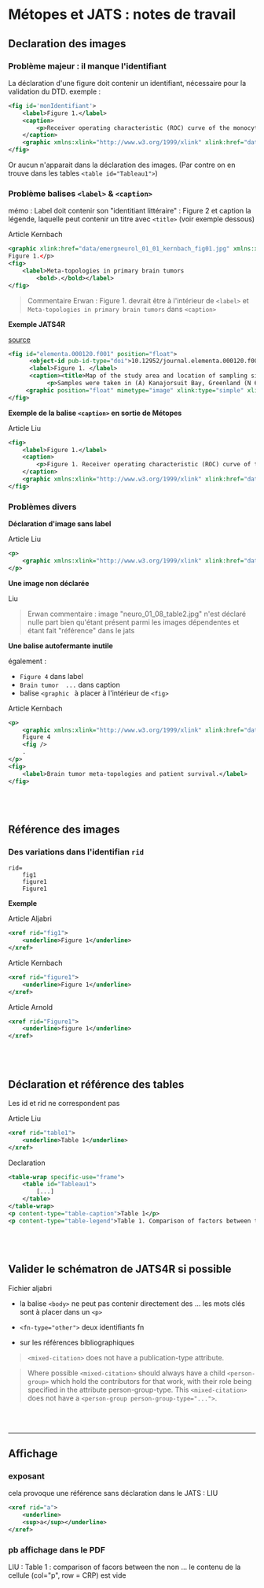 
# Métopes et JATS : notes de travail


## Declaration des images

### Problème majeur : il manque l'identifiant 

La déclaration d'une figure doit contenir un identifiant, nécessaire pour la validation du DTD. exemple : 

```xml
<fig id='monIdentifiant'>
    <label>Figure 1.</label>
    <caption>
        <p>Receiver operating characteristic (ROC) curve of the monocyte/high-density lipoprotein ratio (MHR) for intracranial and extracranial atherosclerotic stenosis.</p>
    </caption>
    <graphic xmlns:xlink="http://www.w3.org/1999/xlink" xlink:href="data/neuro_01_08_fig1.jpg" />
</fig>
```

Or aucun n'apparait dans la déclaration des images. (Par contre on en trouve dans les tables `<table id="Tableau1">`)



### Problème balises `<label>` & `<caption>`

mémo : Label doit contenir son "identitiant littéraire" : Figure 2 et caption la légende, laquelle peut contenir un titre avec `<title>` (voir exemple dessous)


Article Kernbach
```xml
<graphic xlink:href="data/emergneurol_01_01_kernbach_fig01.jpg" xmlns:xlink="http://www.w3.org/1999/xlink"/>
Figure 1.</p>
<fig>
    <label>Meta-topologies in primary brain tumors
        <bold>.</bold></label>
</fig>
```

 > Commentaire Erwan : Figure 1. devrait être à l'intérieur de `<label>` et `Meta-topologies in primary brain tumors` dans `<caption>`

**Exemple JATS4R**

[source](https://jats4r.org/display-objects-figures-tables-boxed-text-etc/#example-3-a-figure-with-alternative-graphical-representations)

```xml
<fig id="elementa.000120.f001" position="float">
      <object-id pub-id-type="doi">10.12952/journal.elementa.000120.f001</object-id>
      <label>Figure 1. </label>
      <caption><title>Map of the study area and location of sampling sites in 2013 and 2014.</title>
           <p>Samples were taken in (A) Kanajorsuit Bay, Greenland (N 64.44632, W 51.57724), between 27 March and 5 April, 2013, and in (B) Kobbefjord, Greenland (N 64.15340, W 51.42275), between 12 and 21 March, 2014.</p></caption>
     <graphic position="float" mimetype="image" xlink:type="simple" xlink:href="journal.elementa.000120.f001.png"/>
</fig>
```

**Exemple de la balise `<caption>` en sortie de Métopes**

Article Liu 
```xml
<fig>
    <label>Figure 1.</label>
    <caption>
        <p>Figure 1. Receiver operating characteristic (ROC) curve of the monocyte/high-density lipoprotein ratio (MHR) for intracranial and extracranial atherosclerotic stenosis.</p>
    </caption>
    <graphic xmlns:xlink="http://www.w3.org/1999/xlink" xlink:href="data/neuro_01_08_fig1.jpg" />
</fig>
```


### Problèmes divers

**Déclaration d'image sans label**

Article Liu 
```xml
<p>
    <graphic xmlns:xlink="http://www.w3.org/1999/xlink" xlink:href="data/neuro_01_08_table3.jpg" />
</p>
```


**Une image non déclarée**

Liu 
> Erwan commentaire : image "neuro_01_08_table2.jpg" n'est déclaré nulle part bien qu'étant présent parmi les images dépendentes et étant fait "référence" dans le jats 


**Une balise autofermante inutile**

également : 
- `Figure 4` dans label 
- `Brain tumor  ...` dans caption
- balise `<graphic ` à placer à l'intérieur de `<fig>`

Article Kernbach
```xml
<p>
    <graphic xmlns:xlink="http://www.w3.org/1999/xlink" xlink:href="data/emergneurol_01_01_kernbach_fig04.jpg" />
    Figure 4
    <fig />
    .
</p>
<fig>
    <label>Brain tumor meta-topologies and patient survival.</label>
</fig>
```


<br />
<br />

## Référence des images

### Des variations dans l'identifian `rid`

```
rid=
    fig1
    figure1
    Figure1
```

**Exemple**

Article Aljabri
```xml
<xref rid="fig1">
    <underline>Figure 1</underline>
</xref>
```

Article Kernbach 

```xml
<xref rid="figure1">
    <underline>Figure 1</underline>
</xref>
```

Article Arnold
```xml
<xref rid="Figure1">
    <underline>figure 1</underline>
</xref>
```



<br />
<br />

## Déclaration et référence des tables

Les id et rid ne correspondent pas

Article Liu
```xml
<xref rid="table1">
    <underline>Table 1</underline>
</xref>
```

Declaration
```xml
<table-wrap specific-use="frame">
    <table id="Tableau1">
        [...]
    </table>
</table-wrap>
<p content-type="table-caption">Table 1</p>
<p content-type="table-legend">Table 1. Comparison of factors between the non-stenosis group and the atherosclerotic stenosis group.</p>
```



<br />
<br />

## Valider le schématron de JATS4R si possible

Fichier aljabri

* la balise `<body>` ne peut pas contenir directement des <sec> ... les mots clés sont à placer dans un `<p>`

* `<fn-type="other">` deux identifiants fn

* sur les références bibliographiques

 > `<mixed-citation>` does not have a publication-type attribute.

 > Where possible `<mixed-citation>` should always have a child `<person-group>` which hold the contributors for that work, with their role being specified in the attribute person-group-type. This `<mixed-citation>` does not have a `<person-group person-group-type="...">`.



<br />
<br />

----

## Affichage

### exposant

cela provoque une référence sans déclaration dans le JATS : 
LIU 
```xml
<xref rid="a">
    <underline>
    <sup>a</sup></underline>
</xref>
```

### pb affichage dans le PDF 

LIU : 
Table 1 : comparison of facors between the non ... 
le contenu de la cellule (col="p", row = CRP) est vide